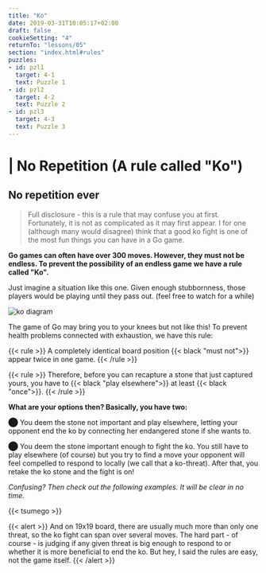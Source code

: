 ```yaml
---
title: "Ko"
date: 2019-03-31T10:05:17+02:00
draft: false
cookieSetting: "4"
returnTo: "lessons/05"
section: "index.html#rules"
puzzles:
- id: pzl1
  target: 4-1
  text: Puzzle 1
- id: pzl2
  target: 4-2
  text: Puzzle 2
- id: pzl3
  target: 4-3
  text: Puzzle 3  
---
```


# | No Repetition (A rule called "Ko")
## No repetition ever

> Full disclosure - this is a rule that may confuse you at first. Fortunately, it is not as complicated as it may first appear. I for one (although many would disagree) think that a good ko fight is one of the most fun things you can have in a Go game.

**Go games can often have over 300 moves. However, they must not be endless. To prevent the possibility of an endless game we have a rule called "Ko".**

Just imagine a situation like this one. Given enough stubbornness, those players would be playing until they pass out. (feel free to watch for a while)

![ko diagram](/images/ko.gif)

The game of Go may bring you to your knees but not like this! To prevent health problems connected with exhaustion, we have this rule:

{{< rule >}}
    A completely identical board position {{< black "must not">}} appear twice in one game.
{{< /rule >}}

{{< rule >}}
Therefore, before you can recapture a stone that just captured yours, you have to {{< black "play elsewhere">}} at least {{< black "once">}}.
{{< /rule >}}

**What are your options then? Basically, you have two:**

⬤  You deem the stone not important and play elsewhere, letting your opponent end the ko by connecting her endangered stone if she wants to.

⬤  You deem the stone important enough to fight the ko. You still have to play elsewhere (of course) but you try to find a move your opponent will feel compelled to respond to locally (we call that a ko-threat). After that, you retake the ko stone and the fight is on!



*Confusing? Then check out the following examples. It will be clear in no time.*

{{< tsumego >}}

{{< alert >}}
    And on 19x19 board, there are usually much more than only one threat, so the ko fight can span over several moves.
	The hard part - of course - is judging if any given threat is big enough to respond to or whether it is more beneficial to end the ko. But hey, I said the rules are easy, not the game itself.
{{< /alert >}}